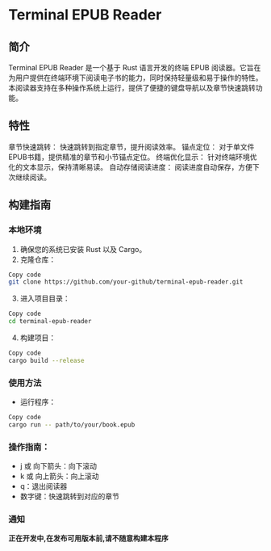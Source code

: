 # Terminal EPUB Reader

## 简介

Terminal EPUB Reader 是一个基于 Rust 语言开发的终端 EPUB 阅读器。它旨在为用户提供在终端环境下阅读电子书的能力，同时保持轻量级和易于操作的特性。本阅读器支持在多种操作系统上运行，提供了便捷的键盘导航以及章节快速跳转功能。

## 特性

章节快速跳转： 快速跳转到指定章节，提升阅读效率。
锚点定位： 对于单文件EPUB书籍，提供精准的章节和小节锚点定位。
终端优化显示： 针对终端环境优化的文本显示，保持清晰易读。
自动存储阅读进度： 阅读进度自动保存，方便下次继续阅读。

## 构建指南

### 本地环境
1. 确保您的系统已安装 Rust 以及 Cargo。
2. 克隆仓库：

```sh
Copy code
git clone https://github.com/your-github/terminal-epub-reader.git
```

3. 进入项目目录：
```sh
Copy code
cd terminal-epub-reader
```

4. 构建项目：
```sh
Copy code
cargo build --release
```
### 使用方法
- 运行程序：
```sh
Copy code
cargo run -- path/to/your/book.epub
```

### 操作指南：
- j 或 向下箭头：向下滚动
- k 或 向上箭头：向上滚动
- q：退出阅读器
- 数字键：快速跳转到对应的章节

### 通知
**正在开发中,在发布可用版本前,请不随意构建本程序**
